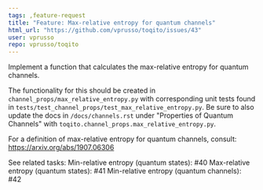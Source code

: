 ```yaml
---
tags: ,feature-request
title: "Feature: Max-relative entropy for quantum channels"
html_url: "https://github.com/vprusso/toqito/issues/43"
user: vprusso
repo: vprusso/toqito
---
```


Implement a function that calculates the max-relative entropy for quantum channels. 

The functionality for this should be created in `channel_props/max_relative_entropy.py` with corresponding unit tests found in `tests/test_channel_props/test_max_relative_entropy.py`. Be sure to also update the docs in `/docs/channels.rst` under "Properties of Quantum Channels" with `toqito.channel_props.max_relative_entropy.py`.

For a definition of max-relative entropy for quantum channels, consult:
https://arxiv.org/abs/1907.06306

See related tasks:
Min-relative entropy (quantum states): #40 
Max-relative entropy (quantum states): #41 
Min-relative entropy (quantum channels): #42
